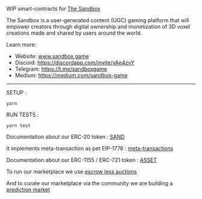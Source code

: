 WIP smart-contracts for [The Sandbox](https://sandbox.game)

The Sandbox is a user-generated content (UGC) gaming platform that will empower creators through digital ownership and monetization of 3D voxel creations made and shared by users around the world.

Learn more:
- Website: www.sandbox.game
- Discord: https://discordapp.com/invite/vAe4zvY
- Telegram: https://t.me/sandboxgame
- Medium: https://medium.com/sandbox-game


-----------

SETUP :

```
yarn
```

RUN TESTS :

```
yarn test
```

Documentation about our ERC-20 token  : [SAND](documentation/Sand.md)

It implements meta-transaction as pet EIP-1776 : [meta-transactions](documentation/meta_transactions.md)

Documentation about our ERC-1155 / ERC-721 token  : [ASSET](documentation/Asset.md)

To run our marketplace we use [escrow less auctions](documentation/escrow_less_auctions.md)

And to curate our marketplace via the community we are building a [prediction market](documentation/curation.md)
